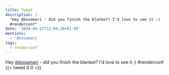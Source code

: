 ```yaml
---
title: Tweet
description: |-
  "Hey @kosamari - did you finish the blanket? I'd love to see it :)
  #renderconf"
date: '2016-04-22T12:04:26+01:00'
mentions:
  - '@kosamari'
tags:
  - renderconf
---
```

Hey [@kosamari](https://twitter.com/@kosamari) - did you finish the blanket? I'd love to see it :)
#renderconf
      {{< tweet 0 0 >}}
    
